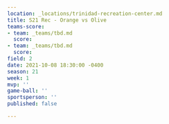 ```yaml
---
location: _locations/trinidad-recreation-center.md
title: S21 Rec - Orange vs Olive
teams-score:
- team: _teams/tbd.md
  score: 
- team: _teams/tbd.md
  score: 
field: 2
date: 2021-10-08 18:30:00 -0400
season: 21
week: 1
mvp: ''
game-ball: ''
sportsperson: ''
published: false

---
```

